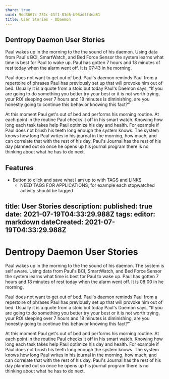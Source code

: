 ```yaml
---
share: true
uuid: 9dd3667c-231c-43f1-81d6-b96adff4ea81
title: User Stories - DDaemon
---
```



## Dentropy Daemon User Stories

Paul wakes up in the morning to the the sound of his daemon. Using data from Paul's BCI, SmartWatch, and Bed Force Sensor the system learns what time is best for Paul to wake up. Paul has gotten 7 hours and 18 minutes of rest today when the alarm went off. It is 07:43 in he morning.

Paul does not want to get out of bed. Paul's daemon reminds Paul from a repertoire of phrases Paul has previously set up that will provoke him out of bed. Usually it is a quote from a stoic but today Paul's Daemon says, “If you are going to do something you better try your best or it is not worth trying, your ROI sleeping over 7 hours and 18 minutes is diminishing, are you honestly going to continue this behavior knowing this fact?”

At this moment Paul get's out of bed and performs his morning routine. At each point in the routine Paul checks it off in his smart watch. Knowing how long each task takes help Paul optimize his day and health. For example if Paul does not brush his teeth long enough the system knows. The system knows how long Paul writes in his journal in the morning, how much, and can correlate that with the rest of his day. Paul's Journal has the rest of his day planned out so once he opens up his journal program there is no thinking about what he has to do next.

## Features

* Button to click and save what I am up to with TAGS and LINKS
  * NEED TAGS FOR APPLICATIONS, for example each stopwatched activity should be tagged


title: User Stories
description: 
published: true
date: 2021-07-19T04:33:29.988Z
tags: 
editor: markdown
dateCreated: 2021-07-19T04:33:29.988Z
---

# Dentropy Daemon User Stories

Paul wakes up in the morning to the the sound of his daemon. The system is self aware. Using data from Paul's BCI, SmartWatch, and Bed Force Sensor the system learns what time is best for Paul to wake up. Paul has gotten 7 hours and 18 minutes of rest today when the alarm went off. It is 08:00 in he morning.

Paul does not want to get out of bed. Paul's daemon reminds Paul from a repertoire of phrases Paul has previously set up that will provoke him out of bed. Usually it is a quote from a stoic but today Paul's Daemon says, “If you are going to do something you better try your best or it is not worth trying, your ROI sleeping over 7 hours and 18 minutes is diminishing, are you honestly going to continue this behavior knowing this fact?”

At this moment Paul get's out of bed and performs his morning routine. At each point in the routine Paul checks it off in his smart watch. Knowing how long each task takes help Paul optimize his day and health. For example if Paul does not brush his teeth long enough the system knows. The system knows how long Paul writes in his journal in the morning, how much, and can correlate that with the rest of his day. Paul's Journal has the rest of his day planned out so once he opens up his journal program there is no thinking about what he has to do next.
